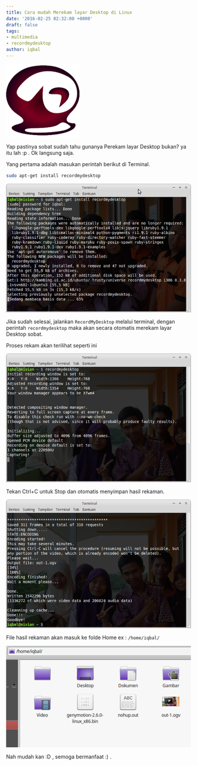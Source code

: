 ```yaml
---
title: Cara mudah Merekam layar Desktop di Linux
date: '2016-02-25 02:32:00 +0000'
draft: false
tags:
- multimedia
- recordmydesktop
author: iqbal
---
```


![Record My Desktop](/assets/images/images-old/2016/record_my_desktop.png)

Yap pastinya sobat sudah tahu gunanya Perekam layar Desktop bukan? ya itu lah :p . Ok langsung saja.

Yang pertama adalah  masukan perintah berikut di Terminal.

``` bash
sudo apt-get install recordmydesktop
```

![Installasi Recordmydesktop](/assets/images/images-old/2016/record_my_desktop_1.png)

Jika sudah selesai, jalankan `RecordMyDesktop` melalui terminal, dengan perintah `recordmydesktop` maka akan secara otomatis merekam layar Desktop sobat.

Proses rekam akan terilihat seperti ini

![Proses Rekam](/assets/images/images-old/2016/record_my_desktop_2.png)

Tekan Ctrl+C untuk Stop dan otomatis menyimpan hasil rekaman.

![Setop](/assets/images/images-old/2016/record_my_desktop_3.png)

File hasil rekaman akan masuk ke folde Home ex : `/home/iqbal/`

![Hasil](/assets/images/images-old/2016/record_my_desktop_4.png)

Nah mudah kan :D , semoga bermanfaat :) .
